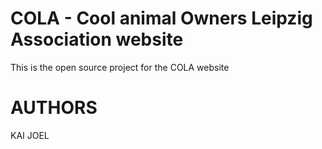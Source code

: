# COLA - Cool animal Owners Leipzig Association website

This is the open source project for the COLA website

# AUTHORS
KAI
JOEL